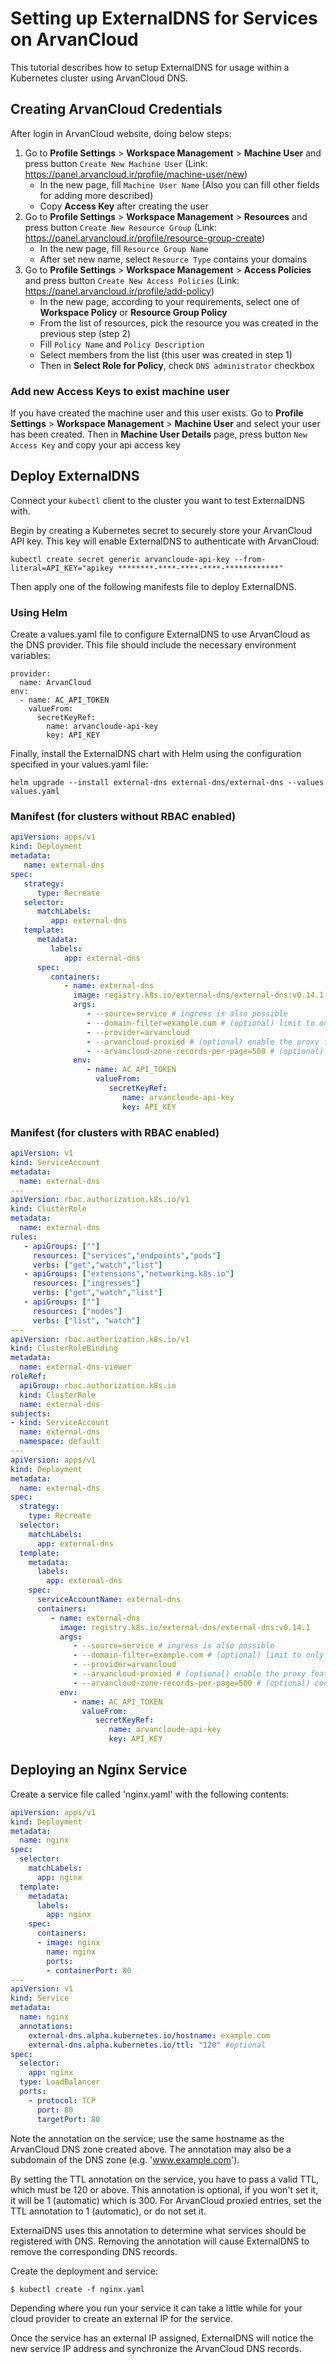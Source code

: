 # Setting up ExternalDNS for Services on ArvanCloud

This tutorial describes how to setup ExternalDNS for usage within a Kubernetes cluster using ArvanCloud DNS.

## Creating ArvanCloud Credentials

After login in ArvanCloud website, doing below steps:

1. Go to **Profile Settings** > **Workspace Management** > **Machine User** and press button `Create New Machine User` (Link: https://panel.arvancloud.ir/profile/machine-user/new)
   * In the new page, fill `Machine User Name` (Also you can fill other fields for adding more described)
   * Copy **Access Key** after creating the user
2. Go to **Profile Settings** > **Workspace Management** > **Resources** and press button `Create New Resource Group` (Link: https://panel.arvancloud.ir/profile/resource-group-create)
   * In the new page, fill `Resource Group Name`
   * After set new name, select `Resource Type` contains your domains
3. Go to **Profile Settings** > **Workspace Management** > **Access Policies** and press button `Create New Access Policies` (Link: https://panel.arvancloud.ir/profile/add-policy)
   * In the new page, according to your requirements, select one of **Workspace Policy** or **Resource Group Policy**
   * From the list of resources, pick the resource you was created in the previous step (step 2)
   * Fill `Policy Name` and `Policy Description`
   * Select members from the list (this user was created in step 1)
   * Then in **Select Role for Policy**, check `DNS administrator` checkbox

### Add new Access Keys to exist machine user

If you have created the machine user and this user exists. Go to **Profile Settings** > **Workspace Management** > **Machine User** and select your user has been created. Then in **Machine User Details** page, press button `New Access Key` and copy your api access key


## Deploy ExternalDNS

Connect your `kubectl` client to the cluster you want to test ExternalDNS with.

Begin by creating a Kubernetes secret to securely store your ArvanCloud API key. This key will enable ExternalDNS to authenticate with ArvanCloud:

```shell
kubectl create secret generic arvancloude-api-key --from-literal=API_KEY="apikey ********-****-****-****-************"
```

Then apply one of the following manifests file to deploy ExternalDNS.

### Using Helm

Create a values.yaml file to configure ExternalDNS to use ArvanCloud as the DNS provider. This file should include the necessary environment variables:

```shell
provider: 
  name: ArvanCloud
env:
  - name: AC_API_TOKEN
    valueFrom:
      secretKeyRef:
        name: arvancloude-api-key
        key: API_KEY
```

Finally, install the ExternalDNS chart with Helm using the configuration specified in your values.yaml file:

```shell
helm upgrade --install external-dns external-dns/external-dns --values values.yaml
```

### Manifest (for clusters without RBAC enabled)

```yaml
apiVersion: apps/v1
kind: Deployment
metadata:
   name: external-dns
spec:
   strategy:
      type: Recreate
   selector:
      matchLabels:
         app: external-dns
   template:
      metadata:
         labels:
            app: external-dns
      spec:
         containers:
            - name: external-dns
              image: registry.k8s.io/external-dns/external-dns:v0.14.1
              args:
                 - --source=service # ingress is also possible
                 - --domain-filter=example.com # (optional) limit to only example.com domains
                 - --provider=arvancloud
                 - --arvancloud-proxied # (optional) enable the proxy feature of ArvanCloud
                 - --arvancloud-zone-records-per-page=500 # (optional) configure how many DNS records to fetch per request
              env:
                 - name: AC_API_TOKEN
                   valueFrom:
                      secretKeyRef:
                         name: arvancloude-api-key
                         key: API_KEY
```

### Manifest (for clusters with RBAC enabled)

```yaml
apiVersion: v1
kind: ServiceAccount
metadata:
  name: external-dns
---
apiVersion: rbac.authorization.k8s.io/v1
kind: ClusterRole
metadata:
  name: external-dns
rules:
   - apiGroups: [""]
     resources: ["services","endpoints","pods"]
     verbs: ["get","watch","list"]
   - apiGroups: ["extensions","networking.k8s.io"]
     resources: ["ingresses"]
     verbs: ["get","watch","list"]
   - apiGroups: [""]
     resources: ["nodes"]
     verbs: ["list", "watch"]
---
apiVersion: rbac.authorization.k8s.io/v1
kind: ClusterRoleBinding
metadata:
  name: external-dns-viewer
roleRef:
  apiGroup: rbac.authorization.k8s.io
  kind: ClusterRole
  name: external-dns
subjects:
- kind: ServiceAccount
  name: external-dns
  namespace: default
---
apiVersion: apps/v1
kind: Deployment
metadata:
  name: external-dns
spec:
  strategy:
    type: Recreate
  selector:
    matchLabels:
      app: external-dns
  template:
    metadata:
      labels:
        app: external-dns
    spec:
      serviceAccountName: external-dns
      containers:
         - name: external-dns
           image: registry.k8s.io/external-dns/external-dns:v0.14.1
           args:
              - --source=service # ingress is also possible
              - --domain-filter=example.com # (optional) limit to only example.com domains
              - --provider=arvancloud
              - --arvancloud-proxied # (optional) enable the proxy feature of ArvanCloud
              - --arvancloud-zone-records-per-page=500 # (optional) configure how many DNS records to fetch per request
           env:
              - name: AC_API_TOKEN
                valueFrom:
                   secretKeyRef:
                      name: arvancloude-api-key
                      key: API_KEY
```

## Deploying an Nginx Service

Create a service file called 'nginx.yaml' with the following contents:

```yaml
apiVersion: apps/v1
kind: Deployment
metadata:
  name: nginx
spec:
  selector:
    matchLabels:
      app: nginx
  template:
    metadata:
      labels:
        app: nginx
    spec:
      containers:
      - image: nginx
        name: nginx
        ports:
        - containerPort: 80
---
apiVersion: v1
kind: Service
metadata:
  name: nginx
  annotations:
    external-dns.alpha.kubernetes.io/hostname: example.com
    external-dns.alpha.kubernetes.io/ttl: "120" #optional
spec:
  selector:
    app: nginx
  type: LoadBalancer
  ports:
    - protocol: TCP
      port: 80
      targetPort: 80
```

Note the annotation on the service; use the same hostname as the ArvanCloud DNS zone created above. The annotation may also be a subdomain
of the DNS zone (e.g. 'www.example.com').

By setting the TTL annotation on the service, you have to pass a valid TTL, which must be 120 or above.
This annotation is optional, if you won't set it, it will be 1 (automatic) which is 300.
For ArvanCloud proxied entries, set the TTL annotation to 1 (automatic), or do not set it.

ExternalDNS uses this annotation to determine what services should be registered with DNS.  Removing the annotation
will cause ExternalDNS to remove the corresponding DNS records.

Create the deployment and service:

```
$ kubectl create -f nginx.yaml
```

Depending where you run your service it can take a little while for your cloud provider to create an external IP for the service.

Once the service has an external IP assigned, ExternalDNS will notice the new service IP address and synchronize
the ArvanCloud DNS records.
